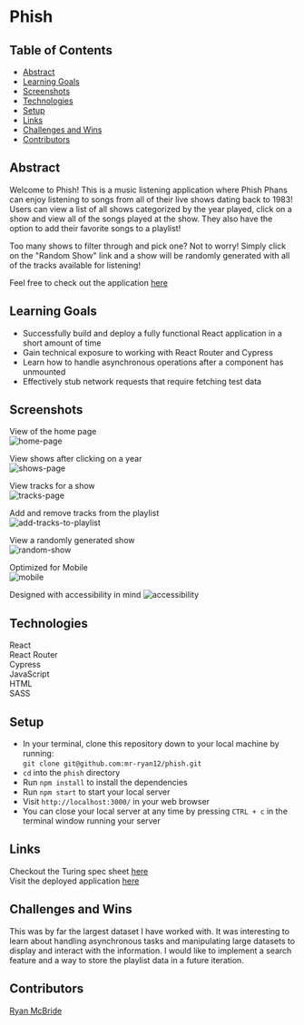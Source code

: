 # Phish
  
## Table of Contents
- [Abstract](#abstract)  
- [Learning Goals](#learning-goals)
- [Screenshots](#screenshots)
- [Technologies](#technologies)
- [Setup](#setup)
- [Links](#links)
- [Challenges and Wins](#challenges-and-wins)
- [Contributors](#contributors)

## Abstract

Welcome to Phish! This is a music listening application where Phish Phans can enjoy listening to songs from all of their live shows dating back to 1983! Users can view a list of all shows categorized by the year played, click on a show and view all of the songs played at the show. They also have the option to add their favorite songs to a playlist!  
  
Too many shows to filter through and pick one? Not to worry! Simply click on the "Random Show" link and a show will be randomly generated with all of the tracks available for listening!  
  
Feel free to check out the application [here](https://phish-showcase.vercel.app/)  
  
## Learning Goals
- Successfully build and deploy a fully functional React application in a short amount of time  
- Gain technical exposure to working with React Router and Cypress
- Learn how to handle asynchronous operations after a component has unmounted
- Effectively stub network requests that require fetching test data
## Screenshots  
View of the home page  
![home-page](https://user-images.githubusercontent.com/62816754/156944818-52bca09a-e000-492e-b55d-2fefe0fd78c9.gif)
  
View shows after clicking on a year  
![shows-page](https://user-images.githubusercontent.com/62816754/156944880-9be82c33-9a6a-400c-a3a9-b86c0924c82b.gif)  

View tracks for a show  
![tracks-page](https://user-images.githubusercontent.com/62816754/156944929-2e08bdfd-8941-4cff-905b-b2a6a0475c3c.gif)  

Add and remove tracks from the playlist  
![add-tracks-to-playlist](https://user-images.githubusercontent.com/62816754/156944995-b51582a7-e23c-476c-9d39-77854914a921.gif)  

View a randomly generated show  
![random-show](https://user-images.githubusercontent.com/62816754/156945056-5fc8730b-1729-47e8-bd31-4de2e3d04b2d.gif)  
  
Optimized for Mobile  
![mobile](https://user-images.githubusercontent.com/62816754/156946053-a012d7fc-b6c5-47c9-9fe8-4dcd6c528101.gif)  

Designed with accessibility in mind
![accessibility](https://user-images.githubusercontent.com/62816754/153779998-2e9df566-6394-45c1-86b4-c2e266efbd1d.png)  

   
## Technologies 
React  
React Router  
Cypress  
JavaScript  
HTML  
SASS  

## Setup 
  
- In your terminal, clone this repository down to your local machine by running:  
  `git clone git@github.com:mr-ryan12/phish.git`  
- `cd` into the `phish` directory
- Run `npm install` to install the dependencies
- Run `npm start` to start your local server  
- Visit `http://localhost:3000/` in your web browser
- You can close your local server at any time by pressing `CTRL + c` in the terminal window running your server
   
## Links  
Checkout the Turing spec sheet [here](https://frontend.turing.edu/projects/module-3/showcase.html)  
Visit the deployed application [here](https://phish-showcase.vercel.app/)

## Challenges and Wins  
This was by far the largest dataset I have worked with. It was interesting to learn about handling asynchronous tasks and manipulating large datasets to display and interact with the information. I would like to implement a search feature and a way to store the playlist data in a future iteration.

## Contributors    
[Ryan McBride](https://github.com/mr-ryan12)